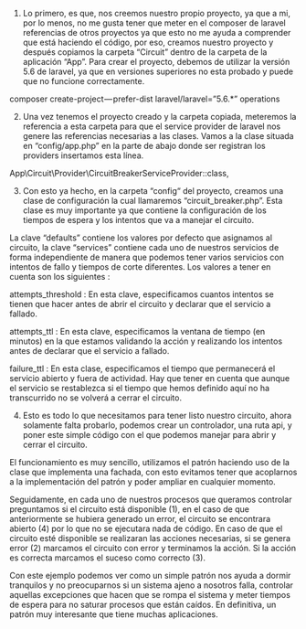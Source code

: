 1. Lo primero, es que, nos creemos nuestro propio proyecto, ya que a mi, por lo menos, no me gusta tener que meter en el composer de laravel referencias de otros proyectos ya que esto no me ayuda a comprender que está haciendo el código, por eso, creamos nuestro proyecto y después copiamos la carpeta “Circuit” dentro de la carpeta de la aplicación “App”. Para crear el proyecto, debemos de utilizar la versión 5.6 de laravel, ya que en versiones superiores no esta probado y puede que no funcione correctamente.

composer create-project — prefer-dist laravel/laravel=”5.6.*” operations

2. Una vez tenemos el proyecto creado y la carpeta copiada, meteremos la referencia a esta carpeta para que el service provider de laravel nos genere las referencias necesarias a las clases. Vamos a la clase situada en “config/app.php” en la parte de abajo donde ser registran los providers insertamos esta línea.

App\Circuit\Provider\CircuitBreakerServiceProvider::class,


3. Con esto ya hecho, en la carpeta “config“ del proyecto, creamos una clase de configuración la cual llamaremos “circuit_breaker.php”. Esta clase es muy importante ya que contiene la configuración de los tiempos de espera y los intentos que va a manejar el circuito.


La clave “defaults” contiene los valores por defecto que asignamos al circuito, la clave “services” contiene cada uno de nuestros servicios de forma independiente de manera que podemos tener varios servicios con intentos de fallo y tiempos de corte diferentes. Los valores a tener en cuenta son los siguientes :

attempts_threshold : En esta clave, especificamos cuantos intentos se tienen que hacer antes de abrir el circuito y declarar que el servicio a fallado.

attempts_ttl : En esta clave, especificamos la ventana de tiempo (en minutos) en la que estamos validando la acción y realizando los intentos antes de declarar que el servicio a fallado.

failure_ttl : En esta clase, especificamos el tiempo que permanecerá el servicio abierto y fuera de actividad. Hay que tener en cuenta que aunque el servicio se restablezca si el tiempo que hemos definido aquí no ha transcurrido no se volverá a cerrar el circuito.

4. Esto es todo lo que necesitamos para tener listo nuestro circuito, ahora solamente falta probarlo, podemos crear un controlador, una ruta api, y poner este simple código con el que podemos manejar para abrir y cerrar el circuito.


El funcionamiento es muy sencillo, utilizamos el patrón haciendo uso de la clase que implementa una fachada, con esto evitamos tener que acoplarnos a la implementación del patrón y poder ampliar en cualquier momento.

Seguidamente, en cada uno de nuestros procesos que queramos controlar preguntamos si el circuito está disponible (1), en el caso de que anteriormente se hubiera generado un error, el circuito se encontrara abierto (4) por lo que no se ejecutara nada de código. En caso de que el circuito esté disponible se realizaran las acciones necesarias, si se genera error (2) marcamos el circuito con error y terminamos la acción. Si la acción es correcta marcamos el suceso como correcto (3).


Con este ejemplo podemos ver como un simple patrón nos ayuda a dormir tranquilos y no preocuparnos si un sistema ajeno a nosotros falla, controlar aquellas excepciones que hacen que se rompa el sistema y meter tiempos de espera para no saturar procesos que están caídos. En definitiva, un patrón muy interesante que tiene muchas aplicaciones.
